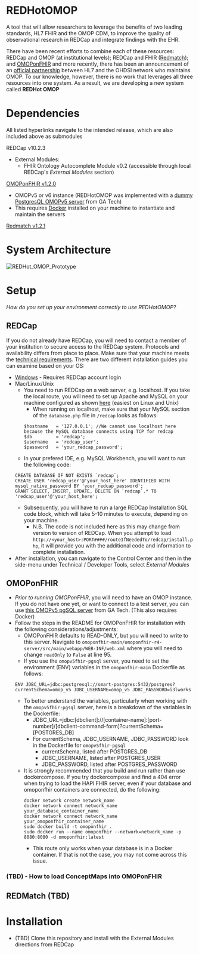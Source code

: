 # REDHotOMOP
A tool that will allow researchers to leverage the benefits of two leading standards, HL7 FHIR and the OMOP CDM, to improve the quality of observational research in REDCap and integrate findings with the EHR.

There have been recent efforts to combine each of these resources: REDCap and OMOP (at institutional levels); REDCap and FHIR ([Redmatch](https://github.com/aehrc/redmatch)); and [OMOPonFHIR](https://github.com/omoponfhir/omoponfhir-main) and more recently, there has been an announcement of an [official partnership](https://www.ohdsi.org/ohdsi-hl7-collaboration/) between HL7 and the OHDSI network who maintains OMOP. To our knowledge, however, there is no work that leverages all three resources into one system. As a result, we are developing a new system called **REDHot OMOP**

# Dependencies
All listed hyperlinks navigate to the intended release, which are also included above as submodules

REDCap v10.2.3
* External Modules:
  * FHIR Ontology Autocomplete Module v0.2 (accessible through local REDCap's *External Modules* section)

[OMOPonFHIR v1.2.0](https://github.com/omoponfhir/omoponfhir-main/releases/tag/v1.2.0)
* OMOPv5 or v6 instance (REDHotOMOP was implemented with a [dummy PostgresQL OMOPv5 server](https://github.com/omoponfhir/omopv5fhir-pgsql/) from GA Tech)
* This requires [Docker](https://docs.docker.com/get-docker/) installed on your machine to instantiate and maintain the servers

[Redmatch v1.2.1](https://github.com/aehrc/redmatch/releases/tag/1.2.1)

# System Architecture
![REDHot_OMOP_Prototype](https://user-images.githubusercontent.com/37944330/111510503-386a6000-8724-11eb-8bb6-4c02c4840528.png)

# Setup
*How do you set up your environment correctly to use REDHotOMOP?*

## REDCap
If you do not already have REDCap, you will need to contact a member of your institution to secure access to the REDCap system. Protocols and availability differs from place to place. Make sure that your machine meets the [technical requirements](https://projectredcap.org/software/requirements/). There are two different installation guides you can examine based on your OS:
* [Windows](https://community.projectredcap.org/storage/attachments/6318-20180417redcapinstallation.docx) - Requires REDCap account login
* Mac/Linux/Unix
  * You need to run REDCap on a web server, e.g. localhost. If you take the local route, you will need to set up Apache and MySQL on your machine configured as shown [here](https://www.maketecheasier.com/setup-local-web-server-all-platforms/) (easiest on Linux and Unix)
    * When running on localhost, make sure that your MySQL section of the `database.php` file in `/redcap` looks as follows:
    ```
    $hostname 	= '127.0.0.1'; //We cannot use localhost here because the MySQL database connects using TCP for redcap
    $db 		= 'redcap';
    $username 	= 'redcap_user';
    $password 	= 'your_redcap_password';
    ```
  * In your prefered IDE, e.g. MySQL Workbench, you will want to run the following code:
  ```
  CREATE DATABASE IF NOT EXISTS `redcap`;
  CREATE USER 'redcap_user'@'your_host_here' IDENTIFIED WITH mysql_native_password BY 'your_redcap_password';
  GRANT SELECT, INSERT, UPDATE, DELETE ON `redcap`.* TO 'redcap_user'@'your_host_here';
  ```
  * Subsequently, you will have to run a large REDCap Installation SQL code block, which will take 5-10 minutes to execute, depending on your machine.
    * N.B. The code is not included here as this may change from version to version of REDCap. When you attempt to load `http://<your_host>:PORT####/routeIfNeededTo/redcap/install.php`, it will provide you with the additional code and information to complete installation.
* After installation, you can navigate to the Control Center and then in the side-menu under Technical / Developer Tools, select *External Modules*

## OMOPonFHIR
* *Prior to running OMOPonFHIR*, you will need to have an OMOP instance. If you do not have one yet, or want to connect to a test server, you can use [this OMOPv5 pgSQL server](https://github.com/omoponfhir/omopv5fhir-pgsql/) from GA Tech. (This also requires Docker)
* Follow the steps in the README for OMOPonFHIR for installation with the following considerations/adjustments:
  * OMOPonFHIR defaults to READ-ONLY, but you will need to write to this server. Navigate to `omoponfhir-main/omoponfhir-r4-server/src/main/webapp/WEB-INF/web.xml` where you will need to change `readOnly` to `False` at line 95.
  * If you use the `omopv5fhir-pgsql` server, you need to set the environment (ENV) variables in the `omoponfhir-main` Dockerfile as follows:
  ```
  ENV JDBC_URL=jdbc:postgresql://smart-postgres:5432/postgres?currentSchema=omop_v5 JDBC_USERNAME=omop_v5 JDBC_PASSWORD=i3lworks
  ```
  * To better understand the variables, particularly when working with the `omopv5fhir-pgsql` server, here is a breakdown of the variables in the Dockerfile:
    * JDBC_URL=jdbc:[dbclient]://[container-name]:[port-number]/[dbclient-command-form]?currentSchema=[POSTGRES_DB]
    * For currentSchema, JDBC_USERNAME, JDBC_PASSWORD look in the Dockerfile for `omopv5fhir-pgsql`
      - currentSchema, listed after POSTGRES_DB
      - JDBC_USERNAME, listed after POSTGRES_USER
      - JDBC_PASSWORD, listed after POSTGRES_PASSWORD
  * It is strongly recommended that you build and run rather than use dockercompose. If you try dockercompose and find a 404 error when trying to load the HAPI FHIR server, even if your database and omoponfhir containers are connected, do the following:
    ```
    docker network create network_name
    docker network connect network_name your_database_container_name
    docker network connect network_name your_omoponfhir_container_name
    sudo docker build -t omoponfhir . 
    sudo docker run --name omoponfhir --network=network_name -p 8080:8080 -d omoponfhir:latest
    ```
    * This route only works when your database is in a Docker container. If that is not the case, you may not come across this issue.

### (TBD) - How to load ConceptMaps into OMOPonFHIR

## REDMatch (TBD)

# Installation
* (TBD) Clone this repository and install with the External Modules directions from REDCap
